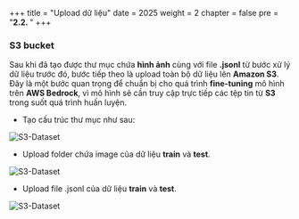 +++
title = "Upload dữ liệu"
date = 2025
weight = 2
chapter = false
pre = "<b>2.2. </b>"
+++


### S3 bucket

Sau khi đã tạo được thư mục chứa **hình ảnh** cùng với file **.jsonl** từ bước xử lý dữ liệu trước đó, bước tiếp theo là upload toàn bộ dữ liệu lên **Amazon S3**. Đây là một bước quan trọng để chuẩn bị cho quá trình **fine-tuning** mô hình trên **AWS Bedrock**, vì mô hình sẽ cần truy cập trực tiếp các tệp tin từ **S3** trong suốt quá trình huấn luyện.

- Tạo cấu trúc thư mục như sau:

![S3-Dataset](/images/2-dataset/s3_dataset.png)

- Upload folder chứa image của dữ liệu **train** và **test**.

![S3-Dataset](/images/2-dataset/s3_train.png)

- Upload file .jsonl của dữ liệu **train** và **test**. 

![S3-Dataset](/images/2-dataset/s3_train_js.png)
